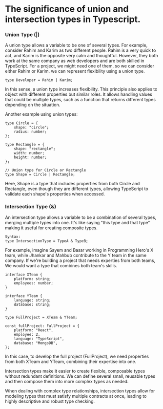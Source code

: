 # The significance of union and intersection types in Typescript.

### Union Type (|)
A union type allows a variable to be one of several types. For example, consider Rahim and Karim as two different people. Rahim is a very quick to act, and Karim is the opposite very calm and thoughtful. However, they both work at the same company as web developers and are both skilled in TypeScript. For a project, we might need one of them, so we can consider either Rahim or Karim. we can represent flexibility using a union type.
```
type Developer = Rahim | Karim;
```
In this sense, a union type increases flexibility. This principle also applies to object with different properties but similar roles. It allows handling values that could be multiple types, such as a function that returns different types depending on the situation.

Another example using union types:
```
type Circle = {
    shape: "circle";
    radius: number;
};

type Rectangle = {
    shape: "rectangle";
    width: number;
    height: number;
};

// Union type for Circle or Rectangle
type Shape = Circle | Rectangle;
```

Here, Shape is a type that includes properties from both Circle and Rectangle, even though they are different types, allowing TypeScript to validate each shape's properties when accessed.


### Intersection Type (&)
An intersection type allows a variable to be a combination of several types, merging multiple types into one. It's like saying "this type and that type" making it useful for creating composite types.
```
Syntax:
type IntersectionType = TypeA & TypeB;
```
For example, imagine Sayem and Basar working in Programming Hero's X team, while Jhankar and Mahbub contribute to the Y team in the same company. If we're building a project that needs experties from both teams, We would want a type that combines both team's skills.
```
interface XTeam {
    platform: string;
    employees: number;
}

interface YTeam {
    language: string;
    database: string;
}

type FullProject = XTeam & YTeam;

const fullProject: FullProject = {
    platform: "React",
    employee: 2,
    language: "TypeScript",
    database: "MongoDB",
};
```
In this case, to develop the full project (FullProject), we need properties from both XTeam and YTeam, combining their expertise into one.

Intersection types make it easier to create flexible, composable types without redundant definitions. We can define several small, reusable types and then compose them into more complex types as needed.

When dealing with complex type relationships, intersection types allow for modeling types that must satisfy multiple contracts at once, leading to highly descriptive and robust type checking.

